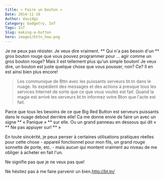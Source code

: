 ```yaml
---
title: « Faire un bouton »
Date: 2014-11-18
Author: davidgs
Category: Gadgetry, IoT
Tags: IoT
Slug: making-a-button
hero: images/bttn_how.png
---
```


Je ne peux pas résister. Je veux dire vraiment. ** Qui n'a pas besoin d'un ** gros bouton rouge que vous pouvez programmer pour ... agir comme un gros bouton rouge? Mais il est tellement plus qu'un simple bouton! Je veux dire, un bouton est juste quelque chose que vous pousser, non? Ce? Il en est ainsi bien plus encore!

> Les communique de Bttn avec les puissants serveurs bt.tn dans le nuage. Ils expédient des messages et des actions à presque tous les services Internet de sorte que ce que vous voulez est fait. Quand la magie est arrivé les serveurs bt.tn informez votre Bton que l'acte est fait.

Parce que tous les besoins de ce que Big Red Button est serveurs puissants dans le nuage debout derrière elle! Ca me donne envie de faire un avec un signe ** « Panique » ** sur elle. Ou un grand panneau en dessous qui dit « ** Ne pas appuyer sur! ** »

En toute sincérité, je peux penser à certaines utilisations pratiques réelles pour cette chose - appareil fonctionnel pour mon fils, un grand rouge sonnette de porte, etc. - mais aucun qui montent vraiment au niveau de me obliger à acheter en fait l'un.

Ne signifie pas que je ne veux pas que!

Ne hésitez pas à me faire parvenir un bien.<http://bt.tn/>
